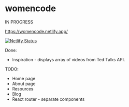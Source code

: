 # womencode

IN PROGRESS

https://womencode.netlify.app/

[![Netlify Status](https://api.netlify.com/api/v1/badges/dbbceec7-2ce6-4f43-b275-2dcf5db1a576/deploy-status)](https://app.netlify.com/sites/womencode/deploys)

Done:
* Inspiration - displays array of videos from Ted Talks API.

TODO:
* Home page
* About page
* Resources
* Blog
* React router - separate components
